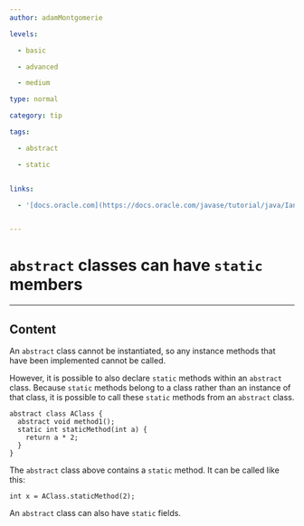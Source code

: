 ```yaml
---
author: adamMontgomerie

levels:

  - basic

  - advanced

  - medium

type: normal

category: tip

tags:

  - abstract

  - static


links:

  - '[docs.oracle.com](https://docs.oracle.com/javase/tutorial/java/IandI/abstract.html){website}'


---
```


# `abstract` classes can have `static` members

---

## Content

An `abstract` class cannot be instantiated, so any instance methods that have been implemented cannot be called.

However, it is possible to also declare `static` methods within an `abstract` class. Because `static` methods belong to a class rather than an instance of that class, it is possible to call these `static` methods from an `abstract` class.

```
abstract class AClass {
  abstract void method1();
  static int staticMethod(int a) {
    return a * 2;
  }
}
```

The `abstract` class above contains a `static` method. It can be called like this:

```
int x = AClass.staticMethod(2);
```

An `abstract` class can also have `static` fields.
